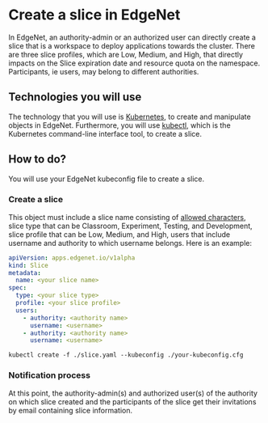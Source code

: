 # Create a slice in EdgeNet

In EdgeNet, an authority-admin or an authorized user can directly create a slice that is a workspace to deploy applications towards the cluster. There are three slice profiles, which are Low, Medium, and High, that directly impacts on the Slice expiration date and resource quota on the namespace. Participants, ie users, may belong to different authorities.

## Technologies you will use
The technology that you will use is [Kubernetes](https://kubernetes.io/), to create
and manipulate objects in EdgeNet. Furthermore, you will use [kubectl](https://kubernetes.io/docs/reference/kubectl/overview/), which is the Kubernetes command-line interface
tool, to create a slice.

## How to do?

You will use your EdgeNet kubeconfig file to create a slice.

### Create a slice
This object must include a slice name consisting of [allowed characters](https://kubernetes.io/docs/concepts/overview/working-with-objects/names/), slice type that can be Classroom, Experiment, Testing, and Development, slice profile that can be Low, Medium, and High, users that include username and authority to which username belongs. Here is an example:

```yaml
apiVersion: apps.edgenet.io/v1alpha
kind: Slice
metadata:
  name: <your slice name>
spec:
  type: <your slice type>
  profile: <your slice profile>
  users:
    - authority: <authority name>
      username: <username>
    - authority: <authority name>
      username: <username>
```

```
kubectl create -f ./slice.yaml --kubeconfig ./your-kubeconfig.cfg
```

### Notification process

At this point, the authority-admin(s) and authorized user(s) of the authority on which slice created and the participants of the slice get their invitations by email containing slice information.

